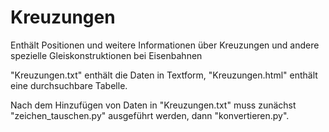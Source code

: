 # Kreuzungen
Enthält Positionen und weitere Informationen über Kreuzungen und andere spezielle Gleiskonstruktionen bei Eisenbahnen

"Kreuzungen.txt" enthält die Daten in Textform, "Kreuzungen.html" enthält eine durchsuchbare Tabelle.

Nach dem Hinzufügen von Daten in "Kreuzungen.txt" muss zunächst "zeichen_tauschen.py" ausgeführt werden, dann "konvertieren.py".


